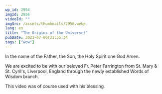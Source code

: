 ```yaml
---
wp_id: 2954
imgId: 2956
videoId: ""
imgSrc: /assets/thumbnails/2956.webp
lang: en
title: "The Origins of the Universe!"
pubDate: 2021-07-06T23:55:34
tags: ["wow"]
---
```


<p>In the name of the Father, the Son, the Holy Spirit one God Amen.</p>
<p>We are excited to be with our beloved Fr. Peter Farrington from St. Mary &amp; St. Cyril's, Liverpool, England through the newly established Words of Wisdom branch.</p>
<p>This video was of course used with his blessing.</p>
<p>&nbsp;</p>

